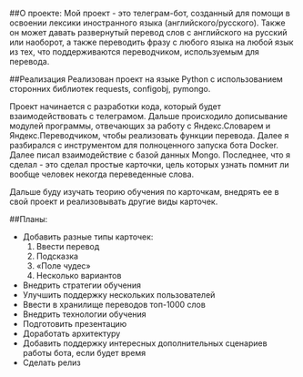 ##О проекте:
Мой проект - это телеграм-бот, созданный для помощи в освоении лексики иностранного языка (английского/русского).
Также он может давать развернутый перевод слов с английского на русский или наоборот, а также переводить фразу с любого
языка на любой язык из тех, что поддерживаются переводчиком, используемым для перевода.

##Реализация
Реализован проект на языке Python c использованием сторонних библиотек requests, configobj, pymongo.

Проект начинается с разработки кода, который будет взаимодействовать с телеграмом. Дальше происходило дописывание
модулей программы, отвечающих за работу с Яндекс.Словарем и Яндекс.Переводчиком, чтобы реализовать функции перевода.
Далее я разбирался с инструментом для полноценного запуска бота Docker. Далее писал взаимодействие с базой данных Mongo.
Последнее, что я сделал - это сделал простые карточки, цель которых узнать помнит ли вообще человек некогда переведенные слова.

Дальше буду изучать теорию обучения по карточкам, внедрять ее в свой проект и реализовывать другие виды карточек.

##Планы:
- Добавить разные типы карточек:
    1.	Ввести перевод
    2.	Подсказка
    3.	«Поле чудес»
    4.	Несколько вариантов
- Внедрить стратегии обучения
- Улучшить поддержку нескольких пользователей
- Ввести в хранилище переводов топ-1000 слов
- Внедрить технологии обучения
- Подготовить презентацию
- Доработать архитектуру
- Добавить поддержку интересных дополнительных сценариев работы бота, если будет время
- Сделать релиз